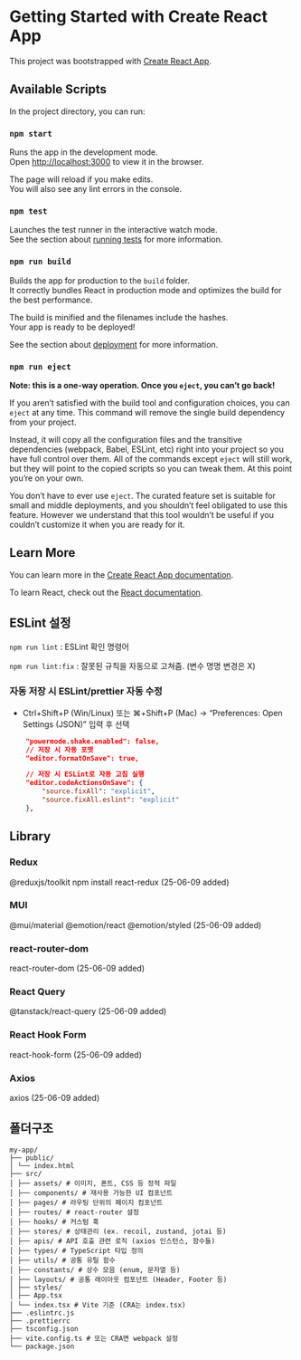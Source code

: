 # Getting Started with Create React App

This project was bootstrapped with [Create React App](https://github.com/facebook/create-react-app).

## Available Scripts

In the project directory, you can run:

### `npm start`

Runs the app in the development mode.\
Open [http://localhost:3000](http://localhost:3000) to view it in the browser.

The page will reload if you make edits.\
You will also see any lint errors in the console.

### `npm test`

Launches the test runner in the interactive watch mode.\
See the section about
[running tests](https://facebook.github.io/create-react-app/docs/running-tests) for more
information.

### `npm run build`

Builds the app for production to the `build` folder.\
It correctly bundles React in production mode and optimizes the build for the best performance.

The build is minified and the filenames include the hashes.\
Your app is ready to be deployed!

See the section about [deployment](https://facebook.github.io/create-react-app/docs/deployment) for
more information.

### `npm run eject`

**Note: this is a one-way operation. Once you `eject`, you can’t go back!**

If you aren’t satisfied with the build tool and configuration choices, you can `eject` at any time.
This command will remove the single build dependency from your project.

Instead, it will copy all the configuration files and the transitive dependencies (webpack, Babel,
ESLint, etc) right into your project so you have full control over them. All of the commands except
`eject` will still work, but they will point to the copied scripts so you can tweak them. At this
point you’re on your own.

You don’t have to ever use `eject`. The curated feature set is suitable for small and middle
deployments, and you shouldn’t feel obligated to use this feature. However we understand that this
tool wouldn’t be useful if you couldn’t customize it when you are ready for it.

## Learn More

You can learn more in the
[Create React App documentation](https://facebook.github.io/create-react-app/docs/getting-started).

To learn React, check out the [React documentation](https://reactjs.org/).

## ESLint 설정

`npm run lint` : ESLint 확인 명령어

`npm run lint:fix` : 잘못된 규칙을 자동으로 고쳐줌. (변수 명명 변경은 X)

### 자동 저장 시 ESLint/prettier 자동 수정

- Ctrl+Shift+P (Win/Linux) 또는 ⌘+Shift+P (Mac) → “Preferences: Open Settings (JSON)” 입력 후 선택

```json
    "powermode.shake.enabled": false,
    // 저장 시 자동 포맷
    "editor.formatOnSave": true,

    // 저장 시 ESLint로 자동 고침 실행
    "editor.codeActionsOnSave": {
        "source.fixAll": "explicit",
        "source.fixAll.eslint": "explicit"
    },
```

## Library

### Redux

@reduxjs/toolkit npm install react-redux (25-06-09 added)

### MUI

@mui/material @emotion/react @emotion/styled (25-06-09 added)

### react-router-dom

react-router-dom (25-06-09 added)

### React Query

@tanstack/react-query (25-06-09 added)

### React Hook Form

react-hook-form (25-06-09 added)

### Axios

axios (25-06-09 added)

## 폴더구조

```
my-app/
├── public/
│ └── index.html
├── src/
│ ├── assets/ # 이미지, 폰트, CSS 등 정적 파일
│ ├── components/ # 재사용 가능한 UI 컴포넌트
│ ├── pages/ # 라우팅 단위의 페이지 컴포넌트
│ ├── routes/ # react-router 설정
│ ├── hooks/ # 커스텀 훅
│ ├── stores/ # 상태관리 (ex. recoil, zustand, jotai 등)
│ ├── apis/ # API 호출 관련 로직 (axios 인스턴스, 함수들)
│ ├── types/ # TypeScript 타입 정의
│ ├── utils/ # 공통 유틸 함수
│ ├── constants/ # 상수 모음 (enum, 문자열 등)
│ ├── layouts/ # 공통 레이아웃 컴포넌트 (Header, Footer 등)
│ ├── styles/
│ ├── App.tsx
│ └── index.tsx # Vite 기준 (CRA는 index.tsx)
├── .eslintrc.js
├── .prettierrc
├── tsconfig.json
├── vite.config.ts # 또는 CRA면 webpack 설정
└── package.json
```



